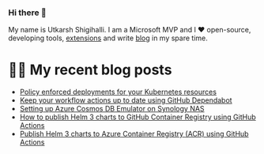 ### Hi there 👋

My name is Utkarsh Shigihalli. I am a Microsoft MVP and I ❤️ open-source, developing tools, [extensions](https://marketplace.visualstudio.com/publishers/onlyutkarsh) and  write [blog](https://www.visualstudiogeeks.com) in my spare time.

<!--
**onlyutkarsh/onlyutkarsh** is a ✨ _special_ ✨ repository because its `README.md` (this file) appears on your GitHub profile.

Here are some ideas to get you started:

- 🔭 I’m currently working on ...
- 🌱 I’m currently learning ...
- 👯 I’m looking to collaborate on ...
- 🤔 I’m looking for help with ...
- 💬 Ask me about ...
- 📫 How to reach me: ...
- 😄 Pronouns: ...
- ⚡ Fun fact: ...
-->

# ✍🏽 My recent blog posts
<!-- BLOG-POST-LIST:START -->
- [Policy enforced deployments for your Kubernetes resources](https://www.visualstudiogeeks.com/azure/kubernetes/devops/policy-enforcement-for-k8s)
- [Keep your workflow actions up to date using GitHub Dependabot](https://www.visualstudiogeeks.com/github/ensure-your-actions-are-up-to-date)
- [Setting up Azure Cosmos DB Emulator on Synology NAS](https://www.visualstudiogeeks.com/azure/cosmos/setting-up-cosmos-db-emulator-on-synology)
- [How to publish Helm 3 charts to GitHub Container Registry using GitHub Actions](https://www.visualstudiogeeks.com/github/publish-helm-3-charts-to-gcr)
- [Publish Helm 3 charts to Azure Container Registry &lpar;ACR&rpar; using GitHub Actions](https://www.visualstudiogeeks.com/helm/devops/publish-helm-charts-to-acr-using-github-actions)
<!-- BLOG-POST-LIST:END -->
